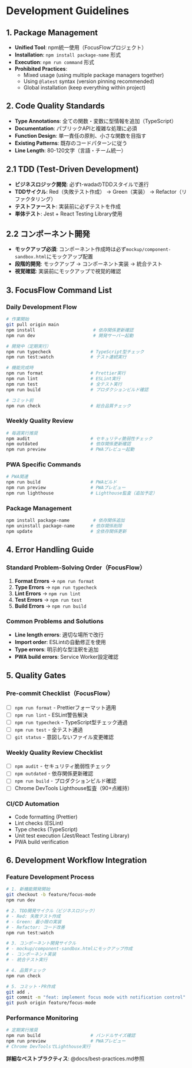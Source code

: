 # Development Guidelines

## 1. Package Management
- **Unified Tool**: npm統一使用（FocusFlowプロジェクト）
- **Installation**: `npm install package-name` 形式
- **Execution**: `npm run command` 形式
- **Prohibited Practices**: 
  - Mixed usage (using multiple package managers together)
  - Using `@latest` syntax (version pinning recommended)
  - Global installation (keep everything within project)

## 2. Code Quality Standards
- **Type Annotations**: 全ての関数・変数に型情報を追加（TypeScript）
- **Documentation**: パブリックAPIと複雑な処理に必須
- **Function Design**: 単一責任の原則、小さな関数を目指す
- **Existing Patterns**: 既存のコードパターンに従う
- **Line Length**: 80-120文字（言語・チーム統一）

## 2.1 TDD (Test-Driven Development)
- **ビジネスロジック開発**: 必ずt-wadaのTDDスタイルで進行
- **TDDサイクル**: Red（失敗テスト作成） → Green（実装） → Refactor（リファクタリング）
- **テストファースト**: 実装前に必ずテストを作成
- **単体テスト**: Jest + React Testing Library使用

## 2.2 コンポーネント開発
- **モックアップ必須**: コンポーネント作成時は必ず`mockup/component-sandbox.html`にモックアップ配置
- **段階的開発**: モックアップ → コンポーネント実装 → 統合テスト
- **視覚確認**: 実装前にモックアップで視覚的確認

## 3. FocusFlow Command List

### Daily Development Flow
```bash
# 作業開始
git pull origin main
npm install                      # 依存関係更新確認
npm run dev                      # 開発サーバー起動

# 開発中（定期実行）
npm run typecheck               # TypeScript型チェック
npm run test:watch              # テスト連続実行

# 機能完成時
npm run format                  # Prettier実行
npm run lint                    # ESLint実行
npm run test                    # 全テスト実行
npm run build                   # プロダクションビルド確認

# コミット前
npm run check                   # 総合品質チェック
```

### Weekly Quality Review
```bash
# 毎週実行推奨
npm audit                       # セキュリティ脆弱性チェック
npm outdated                    # 依存関係更新確認
npm run preview                 # PWAプレビュー起動
```

### PWA Specific Commands
```bash
# PWA関連
npm run build                   # PWAビルド
npm run preview                 # PWAプレビュー
npm run lighthouse              # Lighthouse監査（追加予定）
```

### Package Management
```bash
npm install package-name         # 依存関係追加
npm uninstall package-name      # 依存関係削除
npm update                      # 全依存関係更新
```

## 4. Error Handling Guide

### Standard Problem-Solving Order（FocusFlow）
1. **Format Errors** → `npm run format`
2. **Type Errors** → `npm run typecheck`
3. **Lint Errors** → `npm run lint`
4. **Test Errors** → `npm run test`
5. **Build Errors** → `npm run build`

### Common Problems and Solutions
- **Line length errors**: 適切な場所で改行
- **Import order**: ESLintの自動修正を使用
- **Type errors**: 明示的な型注釈を追加
- **PWA build errors**: Service Worker設定確認

## 5. Quality Gates

### Pre-commit Checklist（FocusFlow）
- [ ] `npm run format` - Prettierフォーマット適用
- [ ] `npm run lint` - ESLint警告解決
- [ ] `npm run typecheck` - TypeScript型チェック通過
- [ ] `npm run test` - 全テスト通過
- [ ] `git status` - 意図しないファイル変更確認

### Weekly Quality Review Checklist
- [ ] `npm audit` - セキュリティ脆弱性チェック
- [ ] `npm outdated` - 依存関係更新確認
- [ ] `npm run build` - プロダクションビルド確認
- [ ] Chrome DevTools Lighthouse監査（90+点維持）

### CI/CD Automation
- Code formatting (Prettier)
- Lint checks (ESLint)
- Type checks (TypeScript)
- Unit test execution (Jest/React Testing Library)
- PWA build verification

## 6. Development Workflow Integration

### Feature Development Process
```bash
# 1. 新機能開発開始
git checkout -b feature/focus-mode
npm run dev

# 2. TDD開発サイクル（ビジネスロジック）
# - Red: 失敗テスト作成
# - Green: 最小限の実装
# - Refactor: コード改善
npm run test:watch

# 3. コンポーネント開発サイクル
# - mockup/component-sandbox.htmlにモックアップ作成
# - コンポーネント実装
# - 統合テスト実行

# 4. 品質チェック
npm run check

# 5. コミット・PR作成
git add .
git commit -m "feat: implement focus mode with notification control"
git push origin feature/focus-mode
```

### Performance Monitoring
```bash
# 定期実行推奨
npm run build                   # バンドルサイズ確認
npm run preview                 # PWAプレビュー
# Chrome DevToolsでLighthouse実行
```

**詳細なベストプラクティス**: @docs/best-practices.md参照
